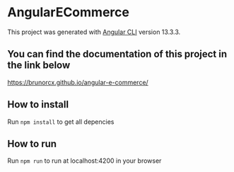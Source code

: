 # AngularECommerce

This project was generated with [Angular CLI](https://github.com/angular/angular-cli) version 13.3.3.

## You can find the documentation of this project in the link below
https://brunorcx.github.io/angular-e-commerce/

## How to install

Run `npm install` to get all depencies

## How to run

Run `npm run` to run at localhost:4200 in your browser

